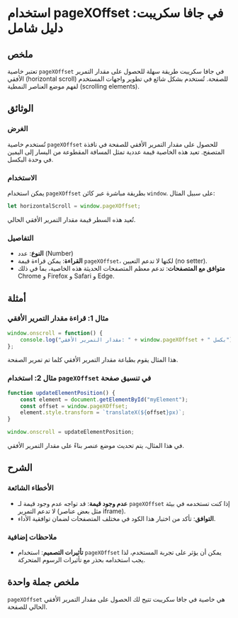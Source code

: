 <!--
Meta Description: # استخدام pageXOffset في جافا سكريبت: دليل شامل ## ملخص تعتبر خاصية `pageXOffset` في جافا سكريبت طريقة سهلة للحصول على مقدار التمرير الأفقي (horizonta...
Meta Keywords: pagexoffset, التمرير, مقدار, الأفقي, على
-->

# استخدام pageXOffset في جافا سكريبت: دليل شامل

## ملخص
تعتبر خاصية `pageXOffset` في جافا سكريبت طريقة سهلة للحصول على مقدار التمرير الأفقي (horizontal scroll) للصفحة. تُستخدم بشكل شائع في تطوير واجهات المستخدم لفهم موضع العناصر النمطية (scrolling elements).

## الوثائق
### الغرض
تُستخدم خاصية `pageXOffset` للحصول على مقدار التمرير الأفقي للصفحة في نافذة المتصفح. تعيد هذه الخاصية قيمة عددية تمثل المسافة المقطوعة من اليسار إلى اليمين في وحدة البكسل.

### الاستخدام
يمكن استخدام `pageXOffset` بطريقة مباشرة عبر كائن `window`. على سبيل المثال:

```javascript
let horizontalScroll = window.pageXOffset;
```

تُعيد هذه السطر قيمة مقدار التمرير الأفقي الحالي.

### التفاصيل
- **النوع**: عدد (Number)
- **القراءة**: يمكن قراءة قيمة `pageXOffset`، لكنها لا تدعم التعيين (no setter).
- **متوافق مع المتصفحات**: تدعم معظم المتصفحات الحديثة هذه الخاصية، بما في ذلك Chrome و Firefox و Safari و Edge.

## أمثلة
### مثال 1: قراءة مقدار التمرير الأفقي
```javascript
window.onscroll = function() {
    console.log("مقدار التمرير الأفقي: " + window.pageXOffset + " بكسل");
};
```
هذا المثال يقوم بطباعة مقدار التمرير الأفقي كلما تم تمرير الصفحة.

### مثال 2: استخدام `pageXOffset` في تنسيق صفحة
```javascript
function updateElementPosition() {
    const element = document.getElementById("myElement");
    const offset = window.pageXOffset;
    element.style.transform = `translateX(${offset}px)`;
}

window.onscroll = updateElementPosition;
```
في هذا المثال، يتم تحديث موضع عنصر بناءً على مقدار التمرير الأفقي.

## الشرح
### الأخطاء الشائعة
- **عدم وجود قيمة**: قد تواجه عدم وجود قيمة لـ `pageXOffset` إذا كنت تستخدمه في بيئة لا تدعم التمرير (مثل بعض عناصر iframe).
- **التوافق**: تأكد من اختبار هذا الكود في مختلف المتصفحات لضمان توافقية الأداء.

### ملاحظات إضافية
- **تأثيرات التصميم**: استخدام `pageXOffset` يمكن أن يؤثر على تجربة المستخدم، لذا يجب استخدامه بحذر مع تأثيرات الرسوم المتحركة.

## ملخص جملة واحدة
`pageXOffset` هي خاصية في جافا سكريبت تتيح لك الحصول على مقدار التمرير الأفقي الحالي للصفحة.